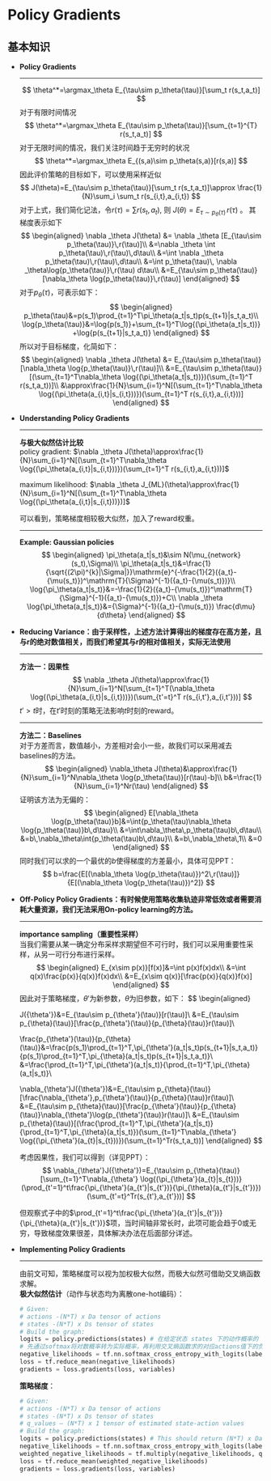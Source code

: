 # Policy Gradients
## 基本知识
- **Policy Gradients**
  ****
  $$
  \theta^*=\argmax_\theta E_{\tau\sim p_\theta(\tau)}[\sum_t r(s_t,a_t)]
  $$
  对于有限时间情况
  $$
  \theta^*=\argmax_\theta E_{\tau\sim p_\theta(\tau)}[\sum_{t=1}^{T} r(s_t,a_t)]
  $$
  对于无限时间的情况，我们关注时间趋于无穷时的状况
  $$
  \theta^*=\argmax_\theta E_{(s,a)\sim p_\theta(s,a)}[r(s,a)]
  $$
  因此评价策略的目标如下，可以使用采样近似
  $$
  J(\theta)=E_{\tau\sim p_\theta(\tau)}[\sum_t r(s_t,a_t)]\approx \frac{1}{N}\sum_i \sum_t r(s_{i,t},a_{i,t})
  $$
  对于上式，我们简化记法，令$r(\tau)=\sum r(s_{t},a_{t})$, 则 $J(\theta)=E_{\tau\sim p_\theta(\tau)}\,r(\tau)$ 。 其梯度表示如下  
  $$
  \begin{aligned}
    \nabla _\theta J(\theta) &= \nabla _\theta [E_{\tau\sim p_\theta(\tau)}\,r(\tau)]\\
    &=\nabla _\theta \int p_\theta(\tau)\,r(\tau)\,d\tau\\
    &=\int \nabla _\theta p_\theta(\tau)\,r(\tau)\,d\tau\\
    &=\int p_\theta(\tau)\, \nabla _\theta\log{p_\theta(\tau)}\,r(\tau) d\tau\\
    &=E_{\tau\sim p_\theta(\tau)}[\nabla_\theta \log{p_\theta(\tau)}\,r(\tau)]
  \end{aligned}
  $$
  对于$p_\theta(\tau)$，可表示如下：  
  $$
  \begin{aligned}
    p_\theta(\tau)&=p(s_1)\prod_{t=1}^T\pi_\theta(a_t|s_t)p(s_{t+1}|s_t,a_t)\\
    \log{p_\theta(\tau)}&=\log{p(s_1)}+\sum_{t=1}^T\log{(\pi_\theta(a_t|s_t))}+\log{p(s_{t+1}|s_t,a_t)}
  \end{aligned}
  $$
  所以对于目标梯度，化简如下：
  $$
  \begin{aligned}
    \nabla _\theta J(\theta) &= E_{\tau\sim p_\theta(\tau)}[\nabla_\theta \log{p_\theta(\tau)}\,r(\tau)]\\
    &=E_{\tau\sim p_\theta(\tau)}[(\sum_{t=1}^T\nabla_\theta \log{(\pi_\theta(a_t|s_t))})(\sum_{t=1}^T r(s_t,a_t))]\\
    &\approx\frac{1}{N}\sum_{i=1}^N[(\sum_{t=1}^T\nabla_\theta \log{(\pi_\theta(a_{i,t}|s_{i,t}))})(\sum_{t=1}^T r(s_{i,t},a_{i,t}))]
  \end{aligned}
  $$
- **Understanding Policy Gradients**  
  ****
  **与极大似然估计比较**  
  policy gradient: $\nabla _\theta J(\theta)\approx\frac{1}{N}\sum_{i=1}^N[(\sum_{t=1}^T\nabla_\theta \log{(\pi_\theta(a_{i,t}|s_{i,t}))})(\sum_{t=1}^T r(s_{i,t},a_{i,t}))]$  
    

  maximum likelihood: $\nabla _\theta J_{ML}(\theta)\approx\frac{1}{N}\sum_{i=1}^N[(\sum_{t=1}^T\nabla_\theta \log{(\pi_\theta(a_{i,t}|s_{i,t}))})]$  
   
  可以看到，策略梯度相较极大似然，加入了reward权重。  
  ****
  **Example: Gaussian policies**  
  $$
  \begin{aligned}
    \pi_\theta(a_t|s_t)&\sim N(\mu_{network}(s_t),\Sigma)\\
    \pi_\theta(a_t|s_t)&=\frac{1}{\sqrt{(2\pi)^{k}|\Sigma|}}\mathrm{e}^{-\frac{1}{2}({a_t}-{\mu(s_t)})^\mathrm{T}{\Sigma}^{-1}({a_t}-{\mu(s_t)})}\\
    \log{\pi_\theta(a_t|s_t)}&=-\frac{1}{2}({a_t}-{\mu(s_t)})^\mathrm{T}{\Sigma}^{-1}({a_t}-{\mu(s_t)})+C\\
    \nabla _\theta \log{\pi_\theta(a_t|s_t)}&={\Sigma}^{-1}({a_t}-{\mu(s_t)}) \frac{d\mu}{d\theta}
  \end{aligned}
  $$
- **Reducing Variance：由于采样性，上述方法计算得出的梯度存在高方差，且与r的绝对数值相关，而我们希望其与r的相对值相关，实际无法使用**
  ****
  **方法一：因果性**  
  $$
  \nabla _\theta J(\theta)\approx\frac{1}{N}\sum_{i=1}^N[\sum_{t=1}^T(\nabla_\theta \log{(\pi_\theta(a_{i,t}|s_{i,t}))})(\sum_{t'=t}^T r(s_{i,t'},a_{i,t'}))]
  $$ 
  $t'>t$时，在$t'$时刻的策略无法影响$t$时刻的reward。  
  ****
  **方法二：Baselines**  
  对于方差而言，数值越小，方差相对会小一些，故我们可以采用减去baselines的方法。
  $$
  \begin{aligned}
    \nabla_\theta J(\theta)&\approx\frac{1}{N}\sum_{i=1}^N\nabla_\theta \log{p_\theta(\tau)}[r(\tau)-b]\\
    b&=\frac{1}{N}\sum_{i=1}^Nr(\tau)
  \end{aligned}
  $$
  证明该方法为无偏的：  
  $$
  \begin{aligned}
    E[\nabla_\theta \log{p_\theta(\tau)}b]&=\int{p_\theta(\tau)\nabla_\theta \log{p_\theta(\tau)}b\,d\tau}\\
    &=\int\nabla_\theta\,p_\theta(\tau)b\,d\tau\\
    &=b\,\nabla_\theta\int{p_\theta(\tau)b\,d\tau}\\
    &=b\,\nabla_\theta\,1\\
    &=0
  \end{aligned}
  $$
  同时我们可以求的一个最优的$b$使得梯度的方差最小，具体可见PPT：  
  $$
  b=\frac{E[(\nabla_\theta \log{p_\theta(\tau)})^2\,r(\tau)]}{E[(\nabla_\theta \log{p_\theta(\tau)})^2]}
  $$
- **Off-Policy Policy Gradients：有时候使用策略收集轨迹非常低效或者需要消耗大量资源，我们无法采用On-policy learning的方法。**  
  ****
  **importance sampling（重要性采样）**  
  当我们需要从某一确定分布采样求期望但不可行时，我们可以采用重要性采样，从另一可行分布进行采样。  
  $$
  \begin{aligned}
    E_{x\sim p(x)}[f(x)]&=\int p(x)f(x)dx\\
    &=\int q(x)\frac{p(x)}{q(x)}f(x)dx\\
    &=E_{x\sim q(x)}[\frac{p(x)}{q(x)}f(x)]
  \end{aligned}
  $$
  因此对于策略梯度，${\theta'}$为新参数，$\theta$为旧参数，如下：
  $$
  \begin{aligned}

    J({\theta'})&=E_{\tau\sim p_{\theta'}(\tau)}[r(\tau)]\\
    &=E_{\tau\sim p_{\theta}(\tau)}[\frac{p_{\theta'}(\tau)}{p_{\theta}(\tau)}r(\tau)]\\

    \frac{p_{\theta'}(\tau)}{p_{\theta}(\tau)}&=\frac{p(s_1)\prod_{t=1}^T\,\pi_{\theta'}(a_t|s_t)p(s_{t+1}|s_t,a_t)}{p(s_1)\prod_{t=1}^T\,\pi_{\theta}(a_t|s_t)p(s_{t+1}|s_t,a_t)}\\
    &=\frac{\prod_{t=1}^T\,\pi_{\theta'}(a_t|s_t)}{\prod_{t=1}^T\,\pi_{\theta}(a_t|s_t)}\\

    \nabla_{\theta'}J({\theta'})&=E_{\tau\sim p_{\theta}(\tau)}[\frac{\nabla_{\theta'}\,p_{\theta'}(\tau)}{p_{\theta}(\tau)}r(\tau)]\\
    &=E_{\tau\sim p_{\theta}(\tau)}[\frac{p_{\theta'}(\tau)}{p_{\theta}(\tau)}\nabla_{\theta'}\log{p_{\theta'}(\tau)}r(\tau)]\\
    &=E_{\tau\sim p_{\theta}(\tau)}[(\frac{\prod_{t=1}^T\,\pi_{\theta'}(a_t|s_t)}{\prod_{t=1}^T\,\pi_{\theta}(a_t|s_t)})(\sum_{t=1}^T\nabla_{\theta'} \log{(\pi_{\theta'}(a_{t}|s_{t}))})(\sum_{t=1}^Tr(s_t,a_t))]
  \end{aligned}
  $$

  考虑因果性，我们可以得到（详见PPT）：
  $$
  \nabla_{\theta'}J({\theta'})=E_{\tau\sim p_{\theta}(\tau)}[\sum_{t=1}^T\nabla_{\theta'} \log{(\pi_{\theta'}(a_{t}|s_{t}))}(\prod_{t'=1}^t\frac{\pi_{\theta'}(a_{t'}|s_{t'})}{\pi_{\theta}(a_{t'}|s_{t'})})(\sum_{t'=t}^Tr(s_{t'},a_{t'}))]
  $$

  但观察式子中的$\prod_{t'=1}^t\frac{\pi_{\theta'}(a_{t'}|s_{t'})}{\pi_{\theta}(a_{t'}|s_{t'})}$项，当时间轴非常长时，此项可能会趋于0或无穷，导致梯度效果很差，具体解决办法在后面部分详述。
- **Implementing Policy Gradients**  
  ****
  由前文可知，策略梯度可以视为加权极大似然，而极大似然可借助交叉熵函数求解。  
  **极大似然估计**（动作与状态均为离散one-hot编码）：
  ```python
  # Given:
  # actions -(N*T) x Da tensor of actions
  # states -(N*T) x Ds tensor of states
  # Build the graph:
  logits = policy.predictions(states) # 在给定状态 states 下的动作概率的 logits（对数概率）
  # 先通过softmax将对数概率转为实际概率，再利用交叉熵函数求的对应actions值下的负对数概率
  negative_likelihoods = tf.nn.softmax_cross_entropy_with_logits(labels=actions, logits=logits) 
  loss = tf.reduce_mean(negative_likelihoods)
  gradients = loss.gradients(loss, variables)
  ```
  **策略梯度**：
  ```python
  # Given:
  # actions -(N*T) x Da tensor of actions
  # states -(N*T) x Ds tensor of states
  # q_values – (N*T) x 1 tensor of estimated state-action values
  # Build the graph:
  logits = policy.predictions(states) # This should return (N*T) x Da tensor of action logits
  negative_likelihoods = tf.nn.softmax_cross_entropy_with_logits(labels=actions, logits=logits)
  weighted_negative_likelihoods = tf.multiply(negative_likelihoods, q_values)
  loss = tf.reduce_mean(weighted_negative_likelihoods)
  gradients = loss.gradients(loss, variables)
  ```